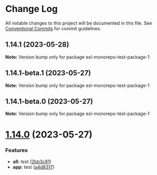 # Change Log

All notable changes to this project will be documented in this file.
See [Conventional Commits](https://conventionalcommits.org) for commit guidelines.

## 1.14.1 (2023-05-28)

**Note:** Version bump only for package esl-monorepo-test-package-1





## 1.14.1-beta.1 (2023-05-27)

**Note:** Version bump only for package esl-monorepo-test-package-1





## 1.14.1-beta.0 (2023-05-27)

**Note:** Version bump only for package esl-monorepo-test-package-1





# [1.14.0](https://github.com/fshovchko/esl-monorepo-test/compare/esl-monorepo-test-package-1@1.12.1...esl-monorepo-test-package-1@1.14.0) (2023-05-27)


### Features

* **all:** test ([2bb3c81](https://github.com/fshovchko/esl-monorepo-test/commit/2bb3c81cbe99e714e231810c277a4084ba6b865d))
* **app:** test ([a4d8317](https://github.com/fshovchko/esl-monorepo-test/commit/a4d8317884904d9a596e52cc393d5b8e30e0ec92))
